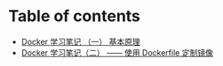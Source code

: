 # Table of contents

* [Docker 学习笔记 （一） 基本原理](README.md)
* [Docker 学习笔记（二） —— 使用 Dockerfile 定制镜像](docker-xue-xi-bi-ji-er-shi-yong-dockerfile-ding-zhi-jing-xiang.md)

